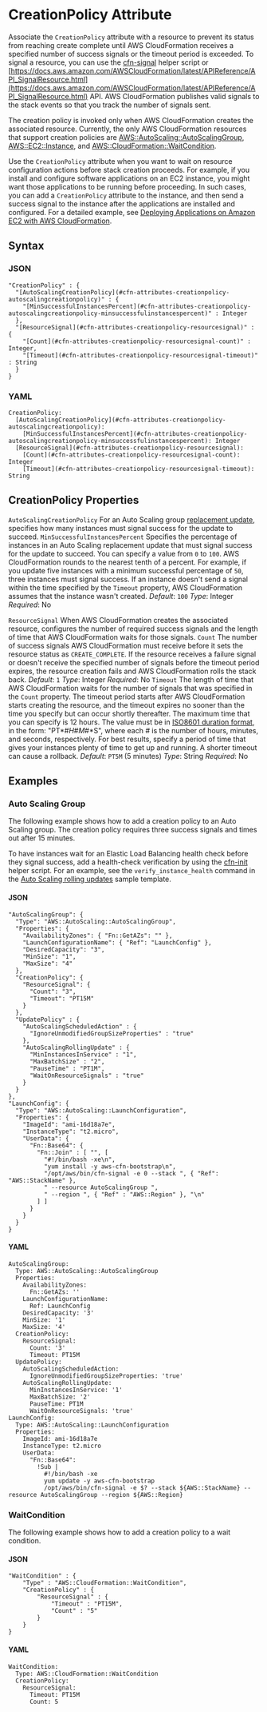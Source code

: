# CreationPolicy Attribute<a name="aws-attribute-creationpolicy"></a>

Associate the `CreationPolicy` attribute with a resource to prevent its status from reaching create complete until AWS CloudFormation receives a specified number of success signals or the timeout period is exceeded\. To signal a resource, you can use the [cfn\-signal](cfn-signal.md) helper script or [https://docs.aws.amazon.com/AWSCloudFormation/latest/APIReference/API_SignalResource.html](https://docs.aws.amazon.com/AWSCloudFormation/latest/APIReference/API_SignalResource.html) API\. AWS CloudFormation publishes valid signals to the stack events so that you track the number of signals sent\.

The creation policy is invoked only when AWS CloudFormation creates the associated resource\. Currently, the only AWS CloudFormation resources that support creation policies are [AWS::AutoScaling::AutoScalingGroup](https://docs.aws.amazon.com/AWSCloudFormation/latest/UserGuide/aws-properties-as-group.html), [AWS::EC2::Instance](https://docs.aws.amazon.com/AWSCloudFormation/latest/UserGuide/aws-properties-ec2-instance.html), and [AWS::CloudFormation::WaitCondition](https://docs.aws.amazon.com/AWSCloudFormation/latest/UserGuide/aws-properties-waitcondition.html)\.

Use the `CreationPolicy` attribute when you want to wait on resource configuration actions before stack creation proceeds\. For example, if you install and configure software applications on an EC2 instance, you might want those applications to be running before proceeding\. In such cases, you can add a `CreationPolicy` attribute to the instance, and then send a success signal to the instance after the applications are installed and configured\. For a detailed example, see [Deploying Applications on Amazon EC2 with AWS CloudFormation](deploying.applications.md)\.

## Syntax<a name="w4784ab1c21c19b7b9"></a>

### JSON<a name="aws-attribute-creationpolicy-syntax.json"></a>

```
"CreationPolicy" : {
  "[AutoScalingCreationPolicy](#cfn-attributes-creationpolicy-autoscalingcreationpolicy)" : {
    "[MinSuccessfulInstancesPercent](#cfn-attributes-creationpolicy-autoscalingcreationpolicy-minsuccessfulinstancespercent)" : Integer
  },
  "[ResourceSignal](#cfn-attributes-creationpolicy-resourcesignal)" : {
    "[Count](#cfn-attributes-creationpolicy-resourcesignal-count)" : Integer,
    "[Timeout](#cfn-attributes-creationpolicy-resourcesignal-timeout)" : String
  }
}
```

### YAML<a name="aws-attribute-creationpolicy-syntax.yaml"></a>

```
CreationPolicy:
  [AutoScalingCreationPolicy](#cfn-attributes-creationpolicy-autoscalingcreationpolicy):
    [MinSuccessfulInstancesPercent](#cfn-attributes-creationpolicy-autoscalingcreationpolicy-minsuccessfulinstancespercent): Integer
  [ResourceSignal](#cfn-attributes-creationpolicy-resourcesignal):
    [Count](#cfn-attributes-creationpolicy-resourcesignal-count): Integer
    [Timeout](#cfn-attributes-creationpolicy-resourcesignal-timeout): String
```

## CreationPolicy Properties<a name="cfn-attributes-creationpolicy-properties"></a>

`AutoScalingCreationPolicy`  <a name="cfn-attributes-creationpolicy-autoscalingcreationpolicy"></a>
For an Auto Scaling group [replacement update](aws-attribute-updatepolicy.md#cfn-attributes-updatepolicy-replacingupdate), specifies how many instances must signal success for the update to succeed\.
`MinSuccessfulInstancesPercent`  <a name="cfn-attributes-creationpolicy-autoscalingcreationpolicy-minsuccessfulinstancespercent"></a>
Specifies the percentage of instances in an Auto Scaling replacement update that must signal success for the update to succeed\. You can specify a value from `0` to `100`\. AWS CloudFormation rounds to the nearest tenth of a percent\. For example, if you update five instances with a minimum successful percentage of `50`, three instances must signal success\. If an instance doesn't send a signal within the time specified by the `Timeout` property, AWS CloudFormation assumes that the instance wasn't created\.
*Default*: `100`
*Type*: Integer
*Required*: No

`ResourceSignal`  <a name="cfn-attributes-creationpolicy-resourcesignal"></a>
When AWS CloudFormation creates the associated resource, configures the number of required success signals and the length of time that AWS CloudFormation waits for those signals\.
`Count`  <a name="cfn-attributes-creationpolicy-resourcesignal-count"></a>
The number of success signals AWS CloudFormation must receive before it sets the resource status as `CREATE_COMPLETE`\. If the resource receives a failure signal or doesn't receive the specified number of signals before the timeout period expires, the resource creation fails and AWS CloudFormation rolls the stack back\.
*Default*: `1`
*Type*: Integer
*Required*: No
`Timeout`  <a name="cfn-attributes-creationpolicy-resourcesignal-timeout"></a>
The length of time that AWS CloudFormation waits for the number of signals that was specified in the `Count` property\. The timeout period starts after AWS CloudFormation starts creating the resource, and the timeout expires no sooner than the time you specify but can occur shortly thereafter\. The maximum time that you can specify is 12 hours\.
The value must be in [ISO8601 duration format](http://en.wikipedia.org/wiki/ISO_8601#Durations), in the form: "PT*\#*H*\#*M*\#*S", where each *\#* is the number of hours, minutes, and seconds, respectively\. For best results, specify a period of time that gives your instances plenty of time to get up and running\. A shorter timeout can cause a rollback\.
*Default*: `PT5M` \(5 minutes\)
*Type*: String
*Required*: No

## Examples<a name="w4784ab1c21c19b7c13"></a>

### Auto Scaling Group<a name="w4784ab1c21c19b7c13b2"></a>

The following example shows how to add a creation policy to an Auto Scaling group\. The creation policy requires three success signals and times out after 15 minutes\.

To have instances wait for an Elastic Load Balancing health check before they signal success, add a health\-check verification by using the [cfn\-init](https://docs.aws.amazon.com/AWSCloudFormation/latest/UserGuide/cfn-init.html) helper script\. For an example, see the `verify_instance_health` command in the [Auto Scaling rolling updates](https://github.com/awslabs/aws-cloudformation-templates/blob/master/aws/services/AutoScaling/AutoScalingRollingUpdates.yaml) sample template\.

#### JSON<a name="aws-attribute-creationpolicy-example-1.json"></a>

```
"AutoScalingGroup": {
  "Type": "AWS::AutoScaling::AutoScalingGroup",
  "Properties": {
    "AvailabilityZones": { "Fn::GetAZs": "" },
    "LaunchConfigurationName": { "Ref": "LaunchConfig" },
    "DesiredCapacity": "3",
    "MinSize": "1",
    "MaxSize": "4"
  },
  "CreationPolicy": {
    "ResourceSignal": {
      "Count": "3",
      "Timeout": "PT15M"
    }
  },
  "UpdatePolicy" : {
    "AutoScalingScheduledAction" : {
      "IgnoreUnmodifiedGroupSizeProperties" : "true"
    },
    "AutoScalingRollingUpdate" : {
      "MinInstancesInService" : "1",
      "MaxBatchSize" : "2",
      "PauseTime" : "PT1M",
      "WaitOnResourceSignals" : "true"
    }
  }
},
"LaunchConfig": {
  "Type": "AWS::AutoScaling::LaunchConfiguration",
  "Properties": {
    "ImageId": "ami-16d18a7e",
    "InstanceType": "t2.micro",
    "UserData": {
      "Fn::Base64": {
        "Fn::Join" : [ "", [
          "#!/bin/bash -xe\n",
          "yum install -y aws-cfn-bootstrap\n",
          "/opt/aws/bin/cfn-signal -e 0 --stack ", { "Ref": "AWS::StackName" },
          " --resource AutoScalingGroup ",
          " --region ", { "Ref" : "AWS::Region" }, "\n"
        ] ]
      }
    }
  }
}
```

#### YAML<a name="aws-attribute-creationpolicy-example-1.yaml"></a>

```
AutoScalingGroup:
  Type: AWS::AutoScaling::AutoScalingGroup
  Properties:
    AvailabilityZones:
      Fn::GetAZs: ''
    LaunchConfigurationName:
      Ref: LaunchConfig
    DesiredCapacity: '3'
    MinSize: '1'
    MaxSize: '4'
  CreationPolicy:
    ResourceSignal:
      Count: '3'
      Timeout: PT15M
  UpdatePolicy:
    AutoScalingScheduledAction:
      IgnoreUnmodifiedGroupSizeProperties: 'true'
    AutoScalingRollingUpdate:
      MinInstancesInService: '1'
      MaxBatchSize: '2'
      PauseTime: PT1M
      WaitOnResourceSignals: 'true'
LaunchConfig:
  Type: AWS::AutoScaling::LaunchConfiguration
  Properties:
    ImageId: ami-16d18a7e
    InstanceType: t2.micro
    UserData:
      "Fn::Base64":
        !Sub |
          #!/bin/bash -xe
          yum update -y aws-cfn-bootstrap
          /opt/aws/bin/cfn-signal -e $? --stack ${AWS::StackName} --resource AutoScalingGroup --region ${AWS::Region}
```

### WaitCondition<a name="w4784ab1c21c19b7c13b4"></a>

The following example shows how to add a creation policy to a wait condition\.

#### JSON<a name="aws-attribute-creationpolicy-example-2.json"></a>

```
"WaitCondition" : {
    "Type" : "AWS::CloudFormation::WaitCondition",
    "CreationPolicy" : {
        "ResourceSignal" : {
            "Timeout" : "PT15M",
            "Count" : "5"
        }
    }
}
```

#### YAML<a name="aws-attribute-creationpolicy-example-2.yaml"></a>

```
WaitCondition:
  Type: AWS::CloudFormation::WaitCondition
  CreationPolicy:
    ResourceSignal:
      Timeout: PT15M
      Count: 5
```
